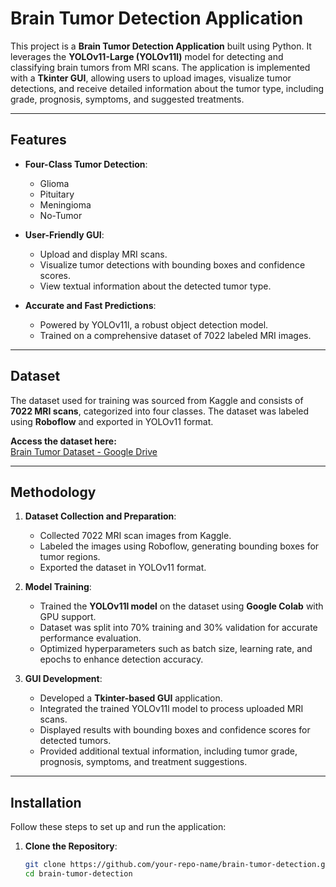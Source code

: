 # Brain Tumor Detection Application

This project is a **Brain Tumor Detection Application** built using Python. It leverages the **YOLOv11-Large (YOLOv11l)** model for detecting and classifying brain tumors from MRI scans. The application is implemented with a **Tkinter GUI**, allowing users to upload images, visualize tumor detections, and receive detailed information about the tumor type, including grade, prognosis, symptoms, and suggested treatments.

---

## Features
- **Four-Class Tumor Detection**:
  - Glioma
  - Pituitary
  - Meningioma
  - No-Tumor
    
- **User-Friendly GUI**:
  - Upload and display MRI scans.
  - Visualize tumor detections with bounding boxes and confidence scores.
  - View textual information about the detected tumor type.
    
- **Accurate and Fast Predictions**:
  - Powered by YOLOv11l, a robust object detection model.
  - Trained on a comprehensive dataset of 7022 labeled MRI images.

---

## Dataset
The dataset used for training was sourced from Kaggle and consists of **7022 MRI scans**, categorized into four classes. The dataset was labeled using **Roboflow** and exported in YOLOv11 format.

**Access the dataset here:**  
[Brain Tumor Dataset - Google Drive](https://drive.google.com/drive/folders/1YvsKJH3kZAyhjhTQv_a7QssjRmIugvqh?usp=sharing)

---

## Methodology
1. **Dataset Collection and Preparation**:
   - Collected 7022 MRI scan images from Kaggle.
   - Labeled the images using Roboflow, generating bounding boxes for tumor regions.
   - Exported the dataset in YOLOv11 format.

2. **Model Training**:
   - Trained the **YOLOv11l model** on the dataset using **Google Colab** with GPU support.
   - Dataset was split into 70% training and 30% validation for accurate performance evaluation.
   - Optimized hyperparameters such as batch size, learning rate, and epochs to enhance detection accuracy.

3. **GUI Development**:
   - Developed a **Tkinter-based GUI** application.
   - Integrated the trained YOLOv11l model to process uploaded MRI scans.
   - Displayed results with bounding boxes and confidence scores for detected tumors.
   - Provided additional textual information, including tumor grade, prognosis, symptoms, and treatment suggestions.

---

## Installation
Follow these steps to set up and run the application:

1. **Clone the Repository**:
   ```bash
   git clone https://github.com/your-repo-name/brain-tumor-detection.git
   cd brain-tumor-detection
